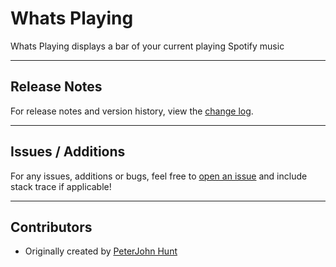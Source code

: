 # Whats Playing

Whats Playing displays a bar of your current playing Spotify music

---

## Release Notes
For release notes and version history, view the [change log](https://github.com/peterjohnhunt/whats-playing/blob/master/changelog.md#change-log).

---

## Issues / Additions
For any issues, additions or bugs, feel free to [open an issue](https://github.com/peterjohnhunt/whats-playing/issues/new) and include stack trace if applicable!

---

## Contributors
* Originally created by [PeterJohn Hunt](https://peterjohnhunt.com)